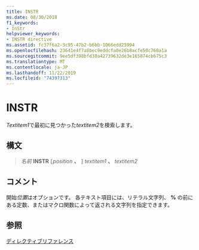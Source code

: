 ```yaml
---
title: INSTR
ms.date: 08/30/2018
f1_keywords:
- InStr
helpviewer_keywords:
- INSTR directive
ms.assetid: fc37f6a2-3c95-47b2-b6bb-1066edd25994
ms.openlocfilehash: 23641e4f7a8bec9eddcfa0e26b8acfe50c760a1a
ms.sourcegitcommit: 9ee5df398bfd30a42739632de3e165874cb675c3
ms.translationtype: MT
ms.contentlocale: ja-JP
ms.lasthandoff: 11/22/2019
ms.locfileid: "74397313"
---
```

# <a name="instr"></a>INSTR

*Textitem1*で最初に見つかった*textitem2*を検索します。

## <a name="syntax"></a>構文

> *名前* **INSTR** ⟦*position* __、__ ⟧ *textitem1* __、__ *textitem2*

## <a name="remarks"></a>コメント

開始*位置*はオプションです。 各テキスト項目には、リテラル文字列、 **%** の前にある定数、またはマクロ関数によって返される文字列を指定できます。

## <a name="see-also"></a>参照

[ディレクティブリファレンス](directives-reference.md)
